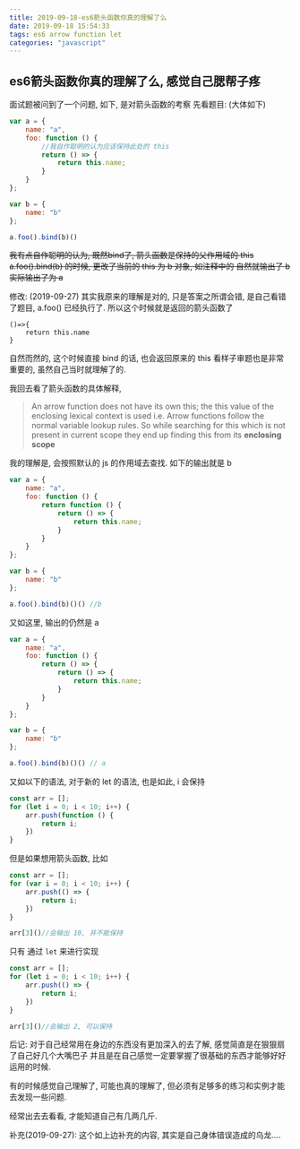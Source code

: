 ```yaml
---
title: 2019-09-18-es6箭头函数你真的理解了么
date: 2019-09-18 15:54:33
tags: es6 arrow function let
categories: "javascript"
---
```


## es6箭头函数你真的理解了么, 感觉自己腮帮子疼

面试题被问到了一个问题, 如下, 是对箭头函数的考察
先看题目: (大体如下)

```javascript
var a = {
    name: "a",
    foo: function () {
        //我自作聪明的认为应该保持此处的 this
        return () => {
            return this.name;
        }
    }
};

var b = {
    name: "b"
};

a.foo().bind(b)()
```
~~我有点自作聪明的认为, 既然bind了, 箭头函数是保持的父作用域的 this
a.foo().bind(b) 的时候, 更改了当前的 this  为 b 对象,  如注释中的
自然就输出了 b
实际输出了为 a~~

修改: (2019-09-27) 其实我原来的理解是对的, 只是答案之所谓会错, 是自己看错了题目, a.foo() 已经执行了. 所以这个时候就是返回的箭头函数了
```
()=>{
    return this.name
}
```
自然而然的, 这个时候直接 bind 的话, 也会返回原来的 this
看样子审题也是非常重要的, 虽然自己当时就理解了的.


我回去看了箭头函数的具体解释,

> An arrow function does not have its own this; the this value of the enclosing lexical context is used i.e. Arrow functions follow the normal variable lookup rules. So while searching for this  which is not present in current scope they end up finding this from its **enclosing scope**

我的理解是, 会按照默认的 js 的作用域去查找. 如下的输出就是 b

```javascript
var a = {
    name: "a",
    foo: function () {
        return function () {
            return () => {
                return this.name;
            }
        }
    }
};

var b = {
    name: "b"
};

a.foo().bind(b)()() //b
```

又如这里, 输出的仍然是 a

```javascript
var a = {
    name: "a",
    foo: function () {
        return () => {
            return () => {
                return this.name;
            }
        }
    }
};

var b = {
    name: "b"
};

a.foo().bind(b)()() // a
```

又如以下的语法, 对于新的 let 的语法, 也是如此, i 会保持

```javascript
const arr = [];
for (let i = 0; i < 10; i++) {
    arr.push(function () {
        return i;
    })
}

```

但是如果想用箭头函数, 比如

```javascript
const arr = [];
for (var i = 0; i < 10; i++) {
    arr.push(() => {
        return i;
    })
}

arr[3]()//会输出 10, 并不能保持
```

只有 通过 ```let``` 来进行实现

```Javascript
const arr = [];
for (let i = 0; i < 10; i++) {
    arr.push(() => {
        return i;
    })
}

arr[3]()//会输出 2, 可以保持
```

后记: 对于自己经常用在身边的东西没有更加深入的去了解, 感觉简直是在狠狠扇了自己好几个大嘴巴子
并且是在自己感觉一定要掌握了很基础的东西才能够好好运用的时候.

有的时候感觉自己理解了, 可能也真的理解了, 但必须有足够多的练习和实例才能去发现一些问题.

经常出去去看看, 才能知道自己有几两几斤.

补充(2019-09-27): 这个如上边补充的内容, 其实是自己身体错误造成的乌龙....
